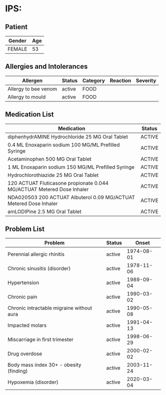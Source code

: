 # IPS:

## Patient

|Gender|Age|
|---|---|
|FEMALE|53|

## Allergies and Intolerances

|Allergen|Status|Category|Reaction|Severity|
|---|---|---|---|---|
|Allergy to bee venom|active|FOOD|||
|Allergy to mould|active|FOOD|||

## Medication List

|Medication|Status|
|---|---|
|diphenhydrAMINE Hydrochloride 25 MG Oral Tablet|ACTIVE|
|0.4 ML Enoxaparin sodium 100 MG/ML Prefilled Syringe|ACTIVE|
|Acetaminophen 500 MG Oral Tablet|ACTIVE|
|1 ML Enoxaparin sodium 150 MG/ML Prefilled Syringe|ACTIVE|
|Hydrochlorothiazide 25 MG Oral Tablet|ACTIVE|
|120 ACTUAT Fluticasone propionate 0.044 MG/ACTUAT Metered Dose Inhaler|ACTIVE|
|NDA020503 200 ACTUAT Albuterol 0.09 MG/ACTUAT Metered Dose Inhaler|ACTIVE|
|amLODIPine 2.5 MG Oral Tablet|ACTIVE|

## Problem List

|Problem|Status|Onset|
|---|---|---|
|Perennial allergic rhinitis|active|1974-08-01|
|Chronic sinusitis (disorder)|active|1978-11-06|
|Hypertension|active|1989-09-04|
|Chronic pain|active|1990-03-02|
|Chronic intractable migraine without aura|active|1990-05-08|
|Impacted molars|active|1991-04-13|
|Miscarriage in first trimester|active|1998-06-29|
|Drug overdose|active|2000-02-02|
|Body mass index 30+ - obesity (finding)|active|2003-11-24|
|Hypoxemia (disorder)|active|2020-03-04|
